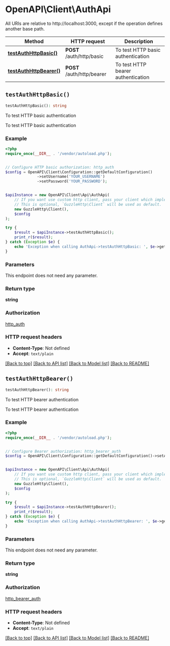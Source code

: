 # OpenAPI\Client\AuthApi

All URIs are relative to http://localhost:3000, except if the operation defines another base path.

| Method | HTTP request | Description |
| ------------- | ------------- | ------------- |
| [**testAuthHttpBasic()**](AuthApi.md#testAuthHttpBasic) | **POST** /auth/http/basic | To test HTTP basic authentication |
| [**testAuthHttpBearer()**](AuthApi.md#testAuthHttpBearer) | **POST** /auth/http/bearer | To test HTTP bearer authentication |


## `testAuthHttpBasic()`

```php
testAuthHttpBasic(): string
```

To test HTTP basic authentication

To test HTTP basic authentication

### Example

```php
<?php
require_once(__DIR__ . '/vendor/autoload.php');


// Configure HTTP basic authorization: http_auth
$config = OpenAPI\Client\Configuration::getDefaultConfiguration()
              ->setUsername('YOUR_USERNAME')
              ->setPassword('YOUR_PASSWORD');


$apiInstance = new OpenAPI\Client\Api\AuthApi(
    // If you want use custom http client, pass your client which implements `GuzzleHttp\ClientInterface`.
    // This is optional, `GuzzleHttp\Client` will be used as default.
    new GuzzleHttp\Client(),
    $config
);

try {
    $result = $apiInstance->testAuthHttpBasic();
    print_r($result);
} catch (Exception $e) {
    echo 'Exception when calling AuthApi->testAuthHttpBasic: ', $e->getMessage(), PHP_EOL;
}
```

### Parameters

This endpoint does not need any parameter.

### Return type

**string**

### Authorization

[http_auth](../../README.md#http_auth)

### HTTP request headers

- **Content-Type**: Not defined
- **Accept**: `text/plain`

[[Back to top]](#) [[Back to API list]](../../README.md#endpoints)
[[Back to Model list]](../../README.md#models)
[[Back to README]](../../README.md)

## `testAuthHttpBearer()`

```php
testAuthHttpBearer(): string
```

To test HTTP bearer authentication

To test HTTP bearer authentication

### Example

```php
<?php
require_once(__DIR__ . '/vendor/autoload.php');


// Configure Bearer authorization: http_bearer_auth
$config = OpenAPI\Client\Configuration::getDefaultConfiguration()->setAccessToken('YOUR_ACCESS_TOKEN');


$apiInstance = new OpenAPI\Client\Api\AuthApi(
    // If you want use custom http client, pass your client which implements `GuzzleHttp\ClientInterface`.
    // This is optional, `GuzzleHttp\Client` will be used as default.
    new GuzzleHttp\Client(),
    $config
);

try {
    $result = $apiInstance->testAuthHttpBearer();
    print_r($result);
} catch (Exception $e) {
    echo 'Exception when calling AuthApi->testAuthHttpBearer: ', $e->getMessage(), PHP_EOL;
}
```

### Parameters

This endpoint does not need any parameter.

### Return type

**string**

### Authorization

[http_bearer_auth](../../README.md#http_bearer_auth)

### HTTP request headers

- **Content-Type**: Not defined
- **Accept**: `text/plain`

[[Back to top]](#) [[Back to API list]](../../README.md#endpoints)
[[Back to Model list]](../../README.md#models)
[[Back to README]](../../README.md)
